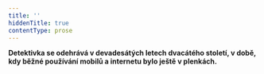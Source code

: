 ```yaml
---
title: ''
hiddenTitle: true
contentType: prose
---
```


<section>

__Detektivka se odehrává v devadesátých letech dvacátého století, v době, kdy běžné používání mobilů a internetu bylo ještě v plenkách.__

</section>
